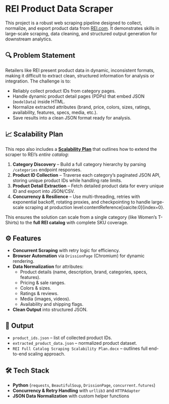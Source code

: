 # REI Product Data Scraper

This project is a robust web scraping pipeline designed to collect, normalize, and export product data from [REI.com](https://www.rei.com). It demonstrates skills in large-scale scraping, data cleaning, and structured output generation for downstream analytics.

## 🔍 Problem Statement
Retailers like REI present product data in dynamic, inconsistent formats, making it difficult to extract clean, structured information for analysis or integration. The challenge is to:
- Reliably collect product IDs from category pages.
- Handle dynamic product detail pages (PDPs) that embed JSON (`modelData`) inside HTML.
- Normalize extracted attributes (brand, price, colors, sizes, ratings, availability, features, specs, media, etc.).
- Save results into a clean JSON format ready for analysis.

## 📈 Scalability Plan
This repo also includes a **[Scalability Plan](REI%20Full%20Catalog%20Scraping%20Scalability%20Plan.docx)** that outlines how to extend the scraper to REI’s *entire catalog*:
1. **Category Discovery** – Build a full category hierarchy by parsing `/categories` endpoint responses.
2. **Product ID Collection** – Traverse each category’s paginated JSON API, storing unique product IDs while handling rate limits.
3. **Product Detail Extraction** – Fetch detailed product data for every unique ID and export into JSON/CSV.
4. **Concurrency & Resilience** – Use multi-threading, retries with exponential backoff, rotating proxies, and checkpointing to handle large-scale scraping at production level:contentReference[oaicite:0]{index=0}.

This ensures the solution can scale from a single category (like Women’s T-Shirts) to the **full REI catalog** with complete SKU coverage.

## ⚙️ Features
- **Concurrent Scraping** with retry logic for efficiency.
- **Browser Automation** via `DrissionPage` (Chromium) for dynamic rendering.
- **Data Normalization** for attributes:
  - Product details (name, description, brand, categories, specs, features).
  - Pricing & sale ranges.
  - Colors & sizes.
  - Ratings & reviews.
  - Media (images, videos).
  - Availability and shipping flags.
- **Clean Output** into structured JSON.

## 📂 Output
- `product_ids.json` – list of collected product IDs.
- `extracted_product_data.json` – normalized product dataset.
- `REI Full Catalog Scraping Scalability Plan.docx` – outlines full end-to-end scaling approach.

## 🛠️ Tech Stack
- **Python** (`requests`, `BeautifulSoup`, `DrissionPage`, `concurrent.futures`)
- **Concurrency & Retry Handling** with `urllib3` and `HTTPAdapter`
- **JSON Data Normalization** with custom helper functions
